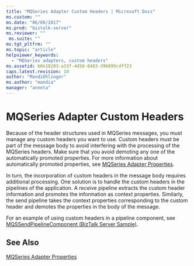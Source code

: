 ```yaml
---
title: "MQSeries Adapter Custom Headers | Microsoft Docs"
ms.custom: ""
ms.date: "06/08/2017"
ms.prod: "biztalk-server"
ms.reviewer: ""
 ms.suite: ""
ms.tgt_pltfrm: ""
ms.topic: "article"
helpviewer_keywords: 
  - "MQSeries adapters, custom headers"
ms.assetid: b0e18203-a33f-4d50-8483-396699cdff23
caps.latest.revision: 10
author: "MandiOhlinger"
ms.author: "mandia"
manager: "anneta"
---
```

# MQSeries Adapter Custom Headers
Because of the header structures used in MQSeries messages, you must manage any custom headers you want to use. Custom headers must be part of the message body to avoid interfering with the processing of the MQSeries headers. Make sure that you avoid demoting any one of the automatically promoted properties. For more information about automatically promoted properties, see [MQSeries Adapter Properties](../core/mqseries-adapter-properties.md).  
  
 In turn, the incorporation of custom headers in the message body requires additional processing. One solution is to handle the custom headers in the pipelines of the application. A receive pipeline extracts the custom header information and promotes the information as context properties. Similarly, the send pipeline takes the context properties corresponding to the custom header and demotes the properties in the body of the message.  
  
 For an example of using custom headers in a pipeline component, see [MQSSendPipelineComponent (BizTalk Server Sample)](../core/mqssendpipelinecomponent-biztalk-server-sample.md).  
  
## See Also  
 [MQSeries Adapter Properties](../core/mqseries-adapter-properties.md)